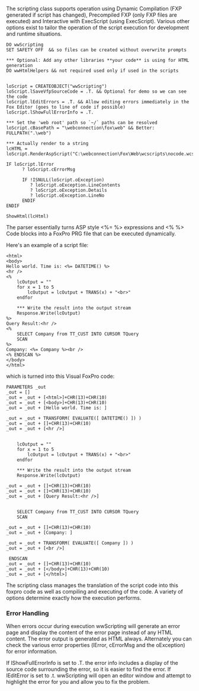 ﻿The scripting class supports operation using Dynamic Compilation (FXP generated if script has changed), Precompiled FXP (only FXP files are executed) and Interactive with ExecScript (using ExecScript). Various other options exist to tailor the operation of the script execution for development and runtime situations.```foxproDO wwScriptingSET SAFETY OFF  && so files can be created without overwrite prompts*** Optional: Add any other libraries **your code** is using for HTML generation DO wwHtmlHelpers && not required used only if used in the scriptsloScript = CREATEOBJECT("wwScripting")loScript.lSaveVfpSourceCode = .T. && Optional for demo so we can see the codeloScript.lEditErrors = .T. && Allow editing errors immediately in the Fox Editor (goes to line of code if possible)loScript.lShowFullErrorInfo = .T.*** Set the 'web root' path so `~/` paths can be resolvedloScript.cBasePath = "\webconnection\fox\web" && Better: FULLPATH(".\web")*** Actually render to a stringlcHTML = loScript.RenderAspScript("C:\webconnection\Fox\Web\wcscripts\nocode.wcs")IF loScript.lError      ? loScript.cErrorMsg      IF !ISNULL(loScript.oException)         ? loScript.oException.LineContents         ? loScript.oException.Details         ? loScript.oException.LineNo      ENDIFENDIF   ShowHtml(lcHtml)```The parser essentially turns ASP style <%= %> expressions and <% %> Code blocks into a FoxPro PRG file that can be executed dynamically.Here's an example of a script file:```foxpro<html><body>Hello world. Time is: <%= DATETIME() %><hr /><%    lcOutput = ""    for x = 1 to 5        lcOutput = lcOutput + TRANS(x) + "<br>"    endfor    *** Write the result into the output stream    Response.Write(lcOutput)%>Query Result:<hr /><%    SELECT Company from TT_CUST INTO CURSOR TQuery     SCAN%>Company: <%= Company %><br /><% ENDSCAN %></body></html>```which is turned into this Visual FoxPro code:```foxproPARAMETERS _out_out = []_out = _out + [<html>]+CHR(13)+CHR(10)_out = _out + [<body>]+CHR(13)+CHR(10)_out = _out + [Hello world. Time is: ]_out = _out + TRANSFORM( EVALUATE([ DATETIME() ]) )_out = _out + []+CHR(13)+CHR(10)_out = _out + [<hr />]    lcOutput = ""    for x = 1 to 5        lcOutput = lcOutput + TRANS(x) + "<br>"    endfor    *** Write the result into the output stream    Response.Write(lcOutput)_out = _out + []+CHR(13)+CHR(10)_out = _out + []+CHR(13)+CHR(10)_out = _out + [Query Result:<hr />]    SELECT Company from TT_CUST INTO CURSOR TQuery     SCAN_out = _out + []+CHR(13)+CHR(10)_out = _out + [Company: ]_out = _out + TRANSFORM( EVALUATE([ Company ]) )_out = _out + [<br />] ENDSCAN _out = _out + []+CHR(13)+CHR(10)_out = _out + [</body>]+CHR(13)+CHR(10)_out = _out + [</html>]```The scripting class manages the translation of the script code into this foxpro code as well as compiling and executing of the code. A variety of options determine exactly how the execution performs.### Error HandlingWhen errors occur during execution wwScripting will generate an error page and display the content of the error page instead of any HTML content. The error output is generated as HTML always. Alternately you can check the various error properties  (lError, cErrorMsg and the oException) for error information.If lShowFullErrorInfo is set to .T. the error info includes a display of the source code surrounding the error, so it is easier to find the error. If lEditError is set to .t. wwScripting will open an editor window and attempt to highlight the error for you and allow you to fix the problem.